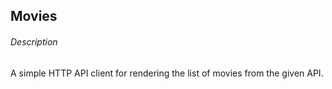 ## Movies

###### Description
A simple HTTP API client for rendering the list of movies from the given API. 
